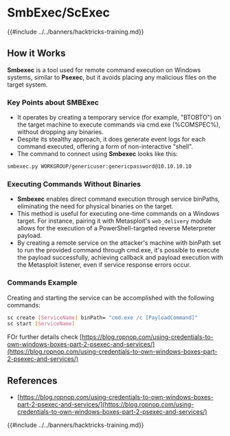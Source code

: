 # SmbExec/ScExec

{{#include ../../banners/hacktricks-training.md}}

## How it Works

**Smbexec** is a tool used for remote command execution on Windows systems, similar to **Psexec**, but it avoids placing any malicious files on the target system.

### Key Points about **SMBExec**

- It operates by creating a temporary service (for example, "BTOBTO") on the target machine to execute commands via cmd.exe (%COMSPEC%), without dropping any binaries.
- Despite its stealthy approach, it does generate event logs for each command executed, offering a form of non-interactive "shell".
- The command to connect using **Smbexec** looks like this:

```bash
smbexec.py WORKGROUP/genericuser:genericpassword@10.10.10.10
```

### Executing Commands Without Binaries

- **Smbexec** enables direct command execution through service binPaths, eliminating the need for physical binaries on the target.
- This method is useful for executing one-time commands on a Windows target. For instance, pairing it with Metasploit's `web_delivery` module allows for the execution of a PowerShell-targeted reverse Meterpreter payload.
- By creating a remote service on the attacker's machine with binPath set to run the provided command through cmd.exe, it's possible to execute the payload successfully, achieving callback and payload execution with the Metasploit listener, even if service response errors occur.

### Commands Example

Creating and starting the service can be accomplished with the following commands:

```bash
sc create [ServiceName] binPath= "cmd.exe /c [PayloadCommand]"
sc start [ServiceName]
```

FOr further details check [https://blog.ropnop.com/using-credentials-to-own-windows-boxes-part-2-psexec-and-services/](https://blog.ropnop.com/using-credentials-to-own-windows-boxes-part-2-psexec-and-services/)

## References

- [https://blog.ropnop.com/using-credentials-to-own-windows-boxes-part-2-psexec-and-services/](https://blog.ropnop.com/using-credentials-to-own-windows-boxes-part-2-psexec-and-services/)

{{#include ../../banners/hacktricks-training.md}}

